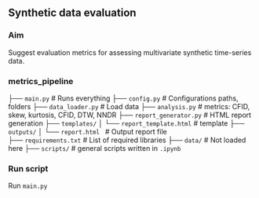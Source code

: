 ## Synthetic data evaluation

### Aim
Suggest evaluation metrics for assessing multivariate synthetic time-series data.

### metrics_pipeline
├── `main.py`                    # Runs everything
├── `config.py`                  # Configurations paths, folders
├── `data_loader.py`             # Load data
├── `analysis.py`                # metrics: CFID, skew, kurtosis, CFID, DTW, NNDR
├── `report_generator.py`        # HTML report generation
├── `templates/`
│   └── `report_template.html`   # template
├── `outputs/`
│   └── `report.html `           # Output report file       
├── `requirements.txt`           # List of required libraries
├── `data/`						 # Not loaded here 
├── `scripts/`					 # general scripts written in `.ipynb`

### Run script 
Run `main.py`


